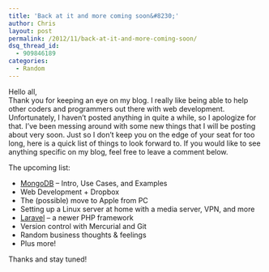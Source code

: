 ```yaml
---
title: 'Back at it and more coming soon&#8230;'
author: Chris
layout: post
permalink: /2012/11/back-at-it-and-more-coming-soon/
dsq_thread_id:
  - 909846189
categories:
  - Random
---
```

Hello all,  
Thank you for keeping an eye on my blog. I really like being able to help other coders and programmers out there with web development. Unfortunately, I haven&#8217;t posted anything in quite a while, so I apologize for that. I&#8217;ve been messing around with some new things that I will be posting about very soon. Just so I don&#8217;t keep you on the edge of your seat<!--more--> for too long, here is a quick list of things to look forward to. If you would like to see anything specific on my blog, feel free to leave a comment below.

The upcoming list:

  * <a href="http://www.mongodb.org/" target="_blank">MongoDB</a> &#8211; Intro, Use Cases, and Examples
  * Web Development + Dropbox
  * The (possible) move to Apple from PC
  * Setting up a Linux server at home with a media server, VPN, and more
  * <a href="http://laravel.com/" target="_blank">Laravel</a> &#8211; a newer PHP framework
  * Version control with Mercurial and Git
  * Random business thoughts & feelings
  * Plus more!

Thanks and stay tuned!